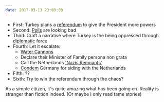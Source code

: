```yaml
---
date: 2017-03-13 23:03:00
---
```

- First: Turkey plans a [referendum][referendum] to give the President more powers
- Second: [Polls][polls] are looking bad
- Third: Craft a narrative where Turkey is the being oppressed through
  [diplomatic][turkey_ministers] force
- Fourth: Let it escalate:
    - [Water Cannons](https://www.youtube.com/watch?v=ccP3SQ47Bwg)
    - Declare their Minister of Family persona non grata
    - Call the Netherlands ['Nazis Remnants'](https://foreignpolicy.com/2017/03/13/turkish-president-erdogan-calls-dutch-nazi-remnants-geert-wilders-holland-turkey-referendum-netherlands-nazi-comparisons/)
    - [Condem][condem] Germany for siding with the Netherlands
- Fifth: ??
- Sixth: Try to win the referendum through the chaos?

As a simple citizen, it's quite amazing what has been going on. Reality is
stranger than fiction indeed. (Or maybe I only read tame stories)

[referendum]: https://en.wikipedia.org/wiki/Turkish_constitutional_referendum,_2017
[polls]: https://en.wikipedia.org/wiki/Turkish_constitutional_referendum,_2017#Opinion_polls
[turkey_ministers]: https://www.thelocal.de/20170313/turkey-has-no-business-here-campaigning-in-germany-minister
[condem]: https://twitter.com/AP/status/841352765171486721

